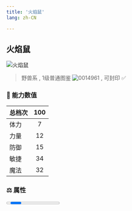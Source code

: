 ```yaml
---
title: '火焰鼠'
lang: zh-CN

---
```



## 火焰鼠

![火焰鼠](https://user-images.githubusercontent.com/78347270/115937678-6be29c00-a4d3-11eb-8dbf-e28571541dc0.gif) 

> 野兽系 , 1级普通图鉴 ![0014961](https://user-images.githubusercontent.com/78347270/115963859-4ea5e000-a55c-11eb-84e2-5fee99d1fbb6.gif) , 可封印 ✅ 


### 💪 能力数值

| 总档次       | 100            |
| :----------- |:-------------:|
| 体力      | 7   <Stars :number="0.5" />  |
| 力量      | 12   <Stars :number="1" />  |
| 防御      | 15  <Stars :number="1.5" />  | 
| 敏捷      | 34  <Stars :number="3.5" />  | 
| 魔法      | 32  <Stars :number="3" />   | 


### ⚖️ 属性


<Progress earth :number="0" />

<Progress water :number="0" />

<Progress fire :number="10" />

<Progress wind :number="0" />

### ✨ 技能栏 <Strong>10个</Strong>

- 攻击
- 防御
- 单体火焰魔法 Lv1

### 👶 1级出现点

- 索奇亚岛， 奇利村近郊(235,326) （传闻是夜晚时间出现率比较高）



